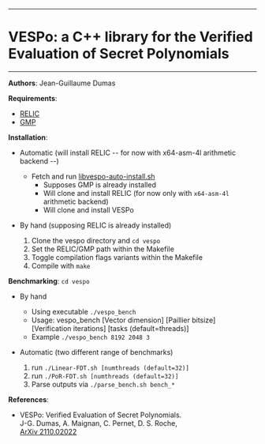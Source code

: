 --------------------------------------------------------------------------------
# VESPo: a C++ library for the Verified Evaluation of Secret Polynomials
--------------------------------------------------------------------------------

**Authors**:  Jean-Guillaume Dumas


**Requirements**:
- [RELIC](https://github.com/relic-toolkit/relic)
- [GMP](https://gmplib.org/)  


**Installation**:
- Automatic (will install RELIC -- for now with x64-asm-4l arithmetic backend --) 
	- Fetch and run [libvespo-auto-install.sh](https://raw.githubusercontent.com/jgdumas/vespo/main/libvespo-auto-install.sh)
		- Supposes GMP is already installed
		- Will clone and install RELIC (for now only with `x64-asm-4l` arithmetic backend)
		- Will clone and install VESPo

- By hand (supposing RELIC is already installed)
	1.  Clone the vespo directory and `cd vespo`
	2.  Set the RELIC/GMP path within the Makefile
	3.  Toggle compilation flags variants within the Makefile
	4.  Compile with `make`


**Benchmarking**: `cd vespo`
- By hand
	- Using executable `./vespo_bench`
	- Usage: vespo_bench [Vector dimension] [Paillier bitsize] [Verification iterations] [tasks (default=threads)]
	- Example `./vespo_bench 8192 2048 3`  

- Automatic (two different range of benchmarks)
	1. run `./Linear-FDT.sh [numthreads (default=32)]`
	2. run `./PoR-FDT.sh [numthreads (default=32)]`
	3. Parse outputs via `./parse_bench.sh bench_*`


**References**:
- VESPo: Verified Evaluation of Secret Polynomials.   
  J-G. Dumas, A. Maignan, C. Pernet, D. S. Roche,   
  [ArXiv 2110.02022](https://arxiv.org/abs/2110.02022)
